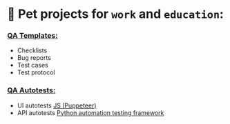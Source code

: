 # 🐶 **Pet projects** for `work` and `education`:

### [QA Templates:](https://github.com/mrandrewruss/petprojects/tree/main/QA)
* Checklists
* Bug reports
* Test cases
* Test protocol

### [QA Autotests:](https://github.com/mrandrewruss/petprojects/tree/main/portfolio)
* UI autotests [JS (Puppeteer)](https://github.com/mrandrewruss/petprojects/tree/main/Js/NodeJs)
* API autotests [Python automation testing framework](https://github.com/mrandrewruss/petprojects/tree/main/QA/LearnAQA_PythonAPI)

